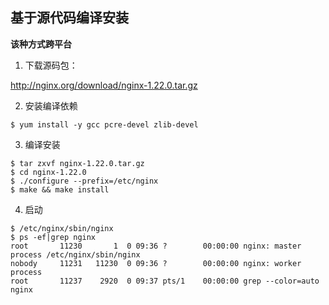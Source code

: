 ## 基于源代码编译安装

**该种方式跨平台**

1. 下载源码包：

http://nginx.org/download/nginx-1.22.0.tar.gz

2. 安装编译依赖

```shell
$ yum install -y gcc pcre-devel zlib-devel
```

3. 编译安装

```shell
$ tar zxvf nginx-1.22.0.tar.gz
$ cd nginx-1.22.0
$ ./configure --prefix=/etc/nginx
$ make && make install
```

4. 启动

```shell
$ /etc/nginx/sbin/nginx
$ ps -ef|grep nginx
root       11230       1  0 09:36 ?        00:00:00 nginx: master process /etc/nginx/sbin/nginx
nobody     11231   11230  0 09:36 ?        00:00:00 nginx: worker process
root       11237    2920  0 09:37 pts/1    00:00:00 grep --color=auto nginx
```